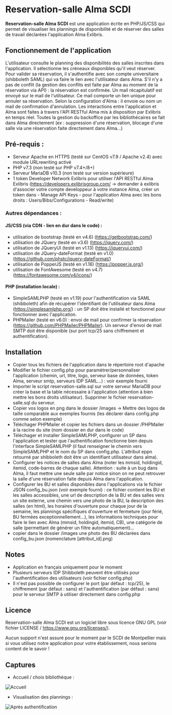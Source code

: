 # Reservation-salle Alma SCDI
**Reservation-salle Alma SCDI** est une application écrite en PHP/JS/CSS qui permet de visualiser les plannings de disponibilité et de réserver des salles de travail déclarées l'application Alma Exlibris.

## Fonctionnement de l'application
L'utilisateur consulte le planning des disponibilités des salles inscrites dans l'application. Il sélectionne les créneaux disponibles qu'il veut réserver.
Pour valider sa réservation, il s'authentifie avec son compte universitaire (shibboleth SAML) qui va faire le lien avec l'utilisateur dans Alma.
S'il n'y a pas de conflit (la gestion des conflits est faite par Alma au moment de la réservation via API) : la réservation est confirmée.
Un mail récapitulatif est envoyé sur le mail de l'utilisateur. Ce mail comporte un lien unique pour annuler sa réservation. Selon la configuration d'Alma : il envoie ou nom un mail de confirmation d'annulation.
Les interactions entre l'application et Alma sont faites à travers l'API RESTful Alma mis à disposition par Exlibris en temps réel. Toutes la gestion du backoffice par les bibliothécaires se fait dans Alma directement (ex : suppression d'une réservation, blocage d'une salle via une réservation faite directement dans Alma...)

## Pré-requis :
- Serveur Apache en HTTPS (testé sur CentOS v7.9 / Apache v2.4) avec module URLrewriting activé 
- PHP v7.3 (non testé sur PHP v7.4+/8+)
- Serveur MariaDB v10.3 (non testé sur version supérieure)
- 1 token Developer Network Exlibris pour utiliser l'API RESTful Alma Exlibris (https://developers.exlibrisgroup.com/ -> demander à exlibris d'associer votre compte developpeur à votre instance Alma, créer un token dans - Manage API Keys - pour l'application Alma avec les bons droits : Users/Bibs/Configurations - Read/write)

### Autres dépendances :
#### JS/CSS (via CDN - lien en dur dans le code) :
- utilisation de bootstrap (testé en v4.6) (https://getbootstrap.com/)
- utilisation de JQuery (testé en v3.6) (https://jquery.com/)
- utilisation de JQueryUI (testé en v1.13) (https://jqueryui.com/)
- utilisation de JQuery-dateFormat (testé en v1.0) (https://github.com/phstc/jquery-dateFormat/)
- utilisation de PopperJS (testé en v1.16) (https://popper.js.org/)
- utilisation de FontAwesome (testé en v4.7) (https://fontawesome.com/v4/icons/)
#### PHP (installation locale) :
- SimpleSAMLPHP (testé en v1.19) pour l'authentification via SAML (shibboleth) afin de récupérer l'identifiant de l'utilisateur dans Alma (https://simplesamlphp.org/) : un SP doit être installé et fonctionnel pour fonctionner avec l'application.
- PHPMailer (testé en v6.0) : envoi de mail pour confirmer la réservation (https://github.com/PHPMailer/PHPMailer). Un serveur d'envoi de mail SMTP doit être disponible (sur port tcp/25 sans chiffrement et authentification).

## Installation
- Copier tous les fichiers de l'application dans le répertoire root d'apache
- Modifier le fichier config.php pour paramètrer/personnaliser l'application (chemin, url, titre, logo, serveur base de données, token Alma, serveur smtp, serveurs IDP SAML...) : voir exemple fourni
- Importer le script reservation-salle.sql sur votre serveur MariaDB pour créer la base et la table nécessaire à l'application (attention à bien mettre les bons droits utilisateur). Supprimer le fichier reservation-salle.sql du serveur.
- Copier vos logos en png dans le dossier /images -> Mettre des logos de taille comparable aux exemples fournis (les déclarer dans config.php comme selon exemple)
- Téléchager PHPMailer et copier les fichiers dans un dossier /PHPMailer à la racine du site (nom dossier en dur dans le code)
- Téléchager et installer SimpleSAMLPHP, configurer un SP dans l'application et tester que l'authentification fonctionne bien depuis l'interface SimpleSAMLPHP (il faut renseigner le chemin vers SimpleSAMLPHP et le nom du SP dans config.php. L'attribut eppn retourné par shibboleth doit être un identifiant utilisateur dans alma).
- Configurer les notices de salles dans Alma (noter les mmsid, holdingid, itemid, code-barres de chaque salle). Attention : suite à un bug dans Alma, il faut mettre une seule salle par notice sinon on ne peut retrouver la salle d'une réservation faite depuis Alma dans l'application.
- Configurer les BU et salles disponibles dans l'applications via le fichier JSON config_bu.json (voir exemple fourni) : ce fichier contient les BU et les salles accessibles, une url de description de la BU et des salles vers un site externe, une chemin vers une photo de la BU, la description des salles (en html), les horaires d'ouverture pour chaque jour de la semaine, les plannings spécifiques d'ouverture et fermeture (jour férié, BU fermées exceptionnellement...), les informations techniques pour faire le lien avec Alma (mmsid, holdingid, itemid, CB), une catégorie de salle (permettant de générer un filtre automatiquement)...
- copier dans le dossier /images une photo des BU déclarées dans config_bu.json (nomenclature [attribut_id].png)

## Notes
- Application en français uniquement pour le moment
- Plusieurs serveurs IDP Shibboleth peuvent être utilisés pour l'authentification des utilisateurs (voir fichier config.php)
- Il n'est pas possible de configurer le port (par défaut : tcp/25), le chiffrement (par défaut : sans) et l'authentification (par défaut : sans) pour le serveur SMTP à utiliser directement dans config.php

## Licence
Reservation-salle Alma SCDI est un logiciel libre sous licence GNU GPL (voir fichier LICENSE / https://www.gnu.org/licenses/).
  
Aucun support n'est assuré pour le moment par le SCDI de Montpellier mais si vous utilisez notre application pour votre établissement, nous serions content de le savoir !

## Captures
- Accueil / choix bibliothèque :
  
![Accueil](https://reservation-salle.scdi-montpellier.fr/capture/1.png)

- Visualisation des plannings :
  
![Après authentification](https://reservation-salle.scdi-montpellier.fr/capture/2.png)